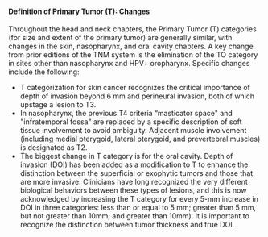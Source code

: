 #### Definition of Primary Tumor (T): Changes
Throughout the head and neck chapters, the Primary Tumor (T) categories (for size and extent of the primary tumor) are generally similar, with changes in the skin, nasopharynx, and oral cavity chapters. A key change from prior editions of the TNM system is the elimination of the TO category in sites other than nasopharynx and HPV+ oropharynx. Specific changes include the following:
- T categorization for skin cancer recognizes the critical importance of depth of invasion beyond 6 mm and perineural invasion, both of which upstage a lesion to T3.
- In nasopharynx, the previous T4 criteria “masticator space" and "infratemporal fossa" are replaced by a specific description of soft tissue involvement to avoid ambiguity. Adjacent muscle involvement (including medial pterygoid, lateral pterygoid, and prevertebral muscles) is designated as T2.
- The biggest change in T category is for the oral cavity. Depth of invasion (DOI) has been added as a modification to T to enhance the distinction between the superficial or exophytic tumors and those that are more invasive. Clinicians have long recognized the very different biological behaviors between these types of lesions, and this is now acknowledged by increasing the T category for every 5-mm increase in DOI in three categories: less than or equal to 5 mm; greater than 5 mm, but not greater than 10mm; and greater than 10mm). It is important to recognize the distinction between tumor thickness and true DOI.